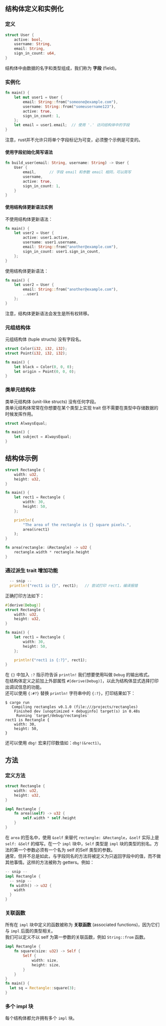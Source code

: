 ## 结构体定义和实例化

### 定义
```rust
struct User {
    active: bool,
    username: String,
    email: String,
    sign_in_count: u64,
}
```
结构体中由数据的名字和类型组成，我们称为 **字段** (field)。

### 实例化
```rust
fn main() {
    let mut user1 = User {
        email: String::from("someone@example.com"),
        username: String::from("someusername123"),
        active: true,
        sign_in_count: 1,
    };
    let email = user1.email;  // 使用 '.' 访问结构体中的字段
}
```
注意，rust并不允许只将单个字段标记为可变，必须整个示例是可变的。

#### 使用字段初始化简写语法
```rust
fn build_user(email: String, username: String) -> User {
    User {
        email,      // 字段 email 和参数 email 相同，可以简写
        username,
        active: true,
        sign_in_count: 1,
    }
}
```

#### 使用结构体更新语法实例
不使用结构体更新语法：
```rust
fn main() {
    let user2 = User {
        active: user1.active,
        username: user1.username,
        email: String::from("another@example.com"),
        sign_in_count: user1.sign_in_count,
    };
}
```
使用结构体更新语法：
```rust
fn main() {
    let user2 = User {
        email: String::from("another@example.com"),
        ..user1
    };
}
```
注意，结构体更新语法会发生是所有权转移。

### 元组结构体
元组结构体 (tuple structs) 没有字段名。
```rust
struct Color(i32, i32, i32);
struct Point(i32, i32, i32);

fn main() {
    let black = Color(0, 0, 0);
    let origin = Point(0, 0, 0);
}
```

### 类单元结构体
类单元结构体 (unit-like structs) 没有任何字段。  
类单元结构体常常在你想要在某个类型上实现 trait 但不需要在类型中存储数据的时候发挥作用。
```rust
struct AlwaysEqual;

fn main() {
    let subject = AlwaysEqual;
}
```

## 结构体示例

```rust
struct Rectangle {
    width: u32,
    height: u32,
}

fn main() {
    let rect1 = Rectangle {
        width: 30,
        height: 50,
    };

    println!(
        "The area of the rectangle is {} square pixels.",
        area(&rect1)
    );
}

fn area(rectangle: &Rectangle) -> u32 {
    rectangle.width * rectangle.height
}
```

### 通过派生 trait 增加功能
```rust
  -- snip --
  println!("rect1 is {}", rect1);   // 尝试打印 rect1，编译报错
```
正确打印方法如下：
```rust
#[derive(Debug)]
struct Rectangle {
    width: u32,
    height: u32,
}

fn main() {
    let rect1 = Rectangle {
        width: 30,
        height: 50,
    };

    println!("rect1 is {:?}", rect1);
}
```
在 `{}` 中加入 `:?` 指示符告诉 `println!` 我们想要使用叫做 `Debug` 的输出格式。  
在结构体定义之前加上外部属性 `#[derive(Debug)]`，以此为结构体显式选择打印出调试信息的功能。  
还可以使用 `{:#?}` 替换 `println!` 字符串中的 `{:?}`，打印结果如下：
```
$ cargo run
   Compiling rectangles v0.1.0 (file:///projects/rectangles)
    Finished dev [unoptimized + debuginfo] target(s) in 0.48s
     Running `target/debug/rectangles`
rect1 is Rectangle {
    width: 30,
    height: 50,
}
```

还可以使用 `dbg!` 宏来打印数值如：`dbg!(&rect1)`。

## 方法

### 定义方法
```rust
struct Rectangle {
    width: u32,
    height: u32,
}

impl Rectangle {
    fn area(&self) -> u32 {
        self.width * self.height
    }
}
```
在 `area` 的签名中，使用 `&self` 来替代 `rectangle: &Rectangle`，`&self` 实际上是 `self: &Self` 的缩写。在一个 `impl` 块中，`Self` 类型是 `impl` 块的类型的别名。方法的第一个参数必须有一个名为 self 的Self 类型的参数。  
通常，但并不总是如此，与字段同名的方法将被定义为只返回字段中的值，而不做其他事情。这样的方法被称为 getters。例如：
```rust
-- snip --
impl Rectangle {
  -- snip --
  fn width() -> u32 {
    width
  }
}
```

### 关联函数
所有在 `impl` 块中定义的函数被称为 **关联函数** (associated functions)，因为它们与 `impl` 后面的类型相关。  
我们可以定义不以 self 为第一参数的关联函数，例如 `String::from` 函数。
```rust
impl Rectangle {
    fn square(size: u32) -> Self {
        Self {
            width: size,
            height: size,
        }
    }
}
fn main() {
  let sq = Rectangle::square(3);
}
```

### 多个 impl 块
每个结构体都允许拥有多个 `impl` 块。